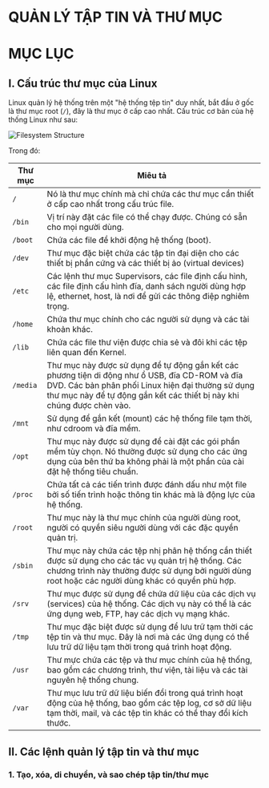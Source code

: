 # QUẢN LÝ TẬP TIN VÀ THƯ MỤC

# MỤC LỤC

## I. Cấu trúc thư mục của Linux

Linux quản lý hệ thống trên một "hệ thống tệp tin" duy nhất, bắt đầu ở gốc là thư mục root (`/`), đây là thư mục ở cấp cao nhất. Cấu trúc cơ bản của hệ thống Linux như sau:

![Filesystem Structure](/thuctap/img/filesystemlinux.png)

Trong đó:

| Thư mục | Miêu tả |
| ------- | ------- |
| `/` | Nó là thư mục chính mà chỉ chứa các thư mục cần thiết ở cấp cao nhất trong cấu trúc file. |
| `/bin` | Vị trí này đặt các file có thể chạy được. Chúng có sẵn cho mọi người dùng. |
| `/boot` | Chứa các file để khởi động hệ thống (boot). |
| `/dev` | Thư mục đặc biệt chứa các tập tin đại diện cho các thiết bị phần cứng và các thiết bị ảo (virtual devices) |
| `/etc` | Các lệnh thư mục Supervisors, các file định cấu hình, các file định cấu hình đĩa, danh sách người dùng hợp lệ, ethernet, host, là nơi để gửi các thông điệp nghiêm trọng. |
| `/home` | Chứa thư mục chính cho các người sử dụng và các tài khoản khác. |
| `/lib` | Chứa các file thư viện được chia sẻ và đôi khi các tệp liên quan đến Kernel. |
| `/media` | Thư mục này được sử dụng để tự động gắn kết các phương tiện di động như ổ USB, đĩa CD-ROM và đĩa DVD. Các bản phân phối Linux hiện đại thường sử dụng thư mục này để tự động gắn kết các thiết bị này khi chúng được chèn vào. |
| `/mnt` | Sử dụng để gắn kết (mount) các hệ thống file tạm thời, như cdroom và đĩa mềm. |
| `/opt` | Thư mục này được sử dụng để cài đặt các gói phần mềm tùy chọn. Nó thường được sử dụng cho các ứng dụng của bên thứ ba không phải là một phần của cài đặt hệ thống tiêu chuẩn. |
| `/proc` | Chứa tất cả các tiến trình được đánh dấu như một file bởi số tiến trình hoặc thông tin khác mà là động lực của hệ thống. |
| `/root` | Thư mục này là thư mục chính của người dùng root, người có quyền siêu người dùng với các đặc quyền quản trị. |
| `/sbin` | Thư mục này chứa các tệp nhị phân hệ thống cần thiết được sử dụng cho các tác vụ quản trị hệ thống. Các chương trình này thường được sử dụng bởi người dùng root hoặc các người dùng khác có quyền phù hợp. |
| `/srv`|   Thư mục được sử dụng để chứa dữ liệu của các dịch vụ (services) của hệ thống. Các dịch vụ này có thể là các ứng dụng web, FTP, hay các dịch vụ mạng khác.|
| `/tmp`|Thư mục đặc biệt được sử dụng để lưu trữ tạm thời các tệp tin và thư mục. Đây là nơi mà các ứng dụng có thể lưu trữ dữ liệu tạm thời trong quá trình hoạt động.|
|`/usr`|Thư mực chứa các tệp và thư mục chính của hệ thống, bao gồm các chương trình, thư viện, tài liệu và các tài nguyên hệ thống chung.|
|`/var`|Thư mục lưu trữ dữ liệu biến đổi trong quá trình hoạt động của hệ thống, bao gồm các tệp log, cơ sở dữ liệu tạm thời, mail, và các tệp tin khác có thể thay đổi kích thước.|

## II.  Các lệnh quản lý tập tin và thư mục
### 1. Tạo, xóa, di chuyển, và sao chép tập tin/thư mục


